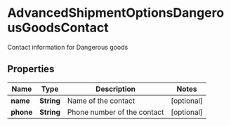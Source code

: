 

# AdvancedShipmentOptionsDangerousGoodsContact

Contact information for Dangerous goods

## Properties

| Name | Type | Description | Notes |
|------------ | ------------- | ------------- | -------------|
|**name** | **String** | Name of the contact |  [optional] |
|**phone** | **String** | Phone number of the contact |  [optional] |



